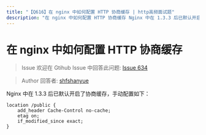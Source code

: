 ```yaml
---
title: "【Q616】在 nginx 中如何配置 HTTP 协商缓存 | http高频面试题"
description: "在 nginx 中如何配置 HTTP 协商缓存 Nginx 中在 1.3.3 后已默认开启了协商缓存，手动配置如下：location /public { add_header Cache-Control no-cache; etag on; if_modified_since exact; }  字节跳动面试题、阿里腾讯面试题、美团小米面试题。"
---
```


# 在 nginx 中如何配置 HTTP 协商缓存

> Issue
> 欢迎在 Gtihub Issue 中回答此问题: [Issue 634](https://github.com/shfshanyue/Daily-Question/issues/634)

> Author
> 回答者: [shfshanyue](https://github.com/shfshanyue)

Nginx 中在 1.3.3 后已默认开启了协商缓存，手动配置如下：

```nginx
location /public {
    add_header Cache-Control no-cache;
    etag on;
    if_modified_since exact;
}
```
